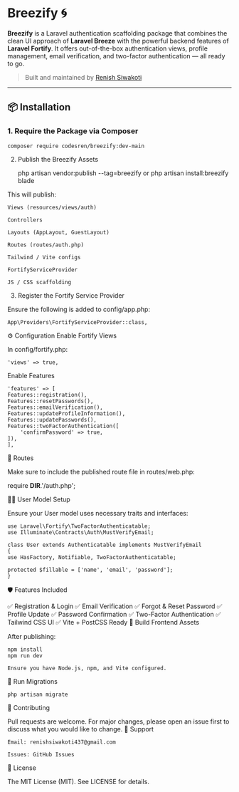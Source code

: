 # Breezify 🌀

**Breezify** is a Laravel authentication scaffolding package that combines the clean UI approach of **Laravel Breeze** with the powerful backend features of **Laravel Fortify**. It offers out-of-the-box authentication views, profile management, email verification, and two-factor authentication — all ready to go.

> Built and maintained by [Renish Siwakoti](https://github.com/renishsiwakoti)

---

## 📦 Installation

### 1. Require the Package via Composer


    composer require codesren/breezify:dev-main

2. Publish the Breezify Assets

    php artisan vendor:publish --tag=breezify or php artisan install:breezify blade

This will publish:

    Views (resources/views/auth)

    Controllers

    Layouts (AppLayout, GuestLayout)

    Routes (routes/auth.php)

    Tailwind / Vite configs

    FortifyServiceProvider

    JS / CSS scaffolding

3. Register the Fortify Service Provider

Ensure the following is added to config/app.php:

    App\Providers\FortifyServiceProvider::class,

⚙️ Configuration
Enable Fortify Views

In config/fortify.php:

    'views' => true,

Enable Features

    'features' => [
    Features::registration(),
    Features::resetPasswords(),
    Features::emailVerification(),
    Features::updateProfileInformation(),
    Features::updatePasswords(),
    Features::twoFactorAuthentication([
        'confirmPassword' => true,
    ]),
    ],

📁 Routes

Make sure to include the published route file in routes/web.php:

require __DIR__.'/auth.php';

🧑‍💻 User Model Setup

Ensure your User model uses necessary traits and interfaces:

    use Laravel\Fortify\TwoFactorAuthenticatable;
    use Illuminate\Contracts\Auth\MustVerifyEmail;

    class User extends Authenticatable implements MustVerifyEmail
    {
    use HasFactory, Notifiable, TwoFactorAuthenticatable;

    protected $fillable = ['name', 'email', 'password'];
    }

🛡️ Features Included

✅ Registration & Login
✅ Email Verification
✅ Forgot & Reset Password
✅ Profile Update
✅ Password Confirmation
✅ Two-Factor Authentication
✅ Tailwind CSS UI
✅ Vite + PostCSS Ready
🚀 Build Frontend Assets

After publishing:

    npm install
    npm run dev

    Ensure you have Node.js, npm, and Vite configured.

🧪 Run Migrations

    php artisan migrate

🤝 Contributing

Pull requests are welcome. For major changes, please open an issue first to discuss what you would like to change.
📧 Support

    Email: renishsiwakoti437@gmail.com

    Issues: GitHub Issues

📄 License

The MIT License (MIT). See LICENSE for details.





